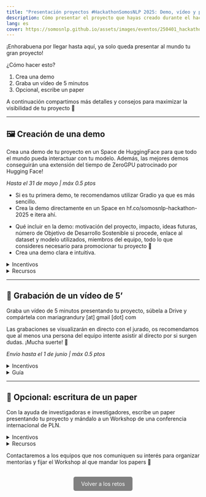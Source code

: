 ```yaml
---
title: "Presentación proyectos #HackathonSomosNLP 2025: Demo, vídeo y paper"
description: Cómo presentar el proyecto que hayas creado durante el hackathon.
lang: es
cover: https://somosnlp.github.io/assets/images/eventos/250401_hackathon_sinfecha.jpg
---
```


¡Enhorabuena por llegar hasta aquí, ya solo queda presentar al mundo tu gran proyecto!

¿Cómo hacer esto?
1. Crea una demo
2. Graba un vídeo de 5 minutos
3. Opcional, escribe un paper

A continuación compartimos más detalles y consejos para maximizar la visibilidad de tu proyecto 🚀 

---

## 🖼️ Creación de una demo

Crea una demo de tu proyecto en un Space de HuggingFace para que todo el mundo pueda interactuar con tu modelo. Además, las mejores demos conseguirán una extensión del tiempo de ZeroGPU patrocinado por Hugging Face!

*Hasta el 31 de mayo | máx 0.5 ptos*

- Si es tu primera demo, te recomendamos utilizar Gradio ya que es más sencillo.
- Crea la demo directamente en un Space en hf.co/somosnlp-hackathon-2025 e itera ahí.
<!-- - Puedes utilizar GPUs `Nvidia T4 - small` patrocinadas por Hugging Face. -->
- Qué incluir en la demo: motivación del proyecto, impacto, ideas futuras, número de Objetivo de Desarrollo Sostenible si procede, enlace al dataset y modelo utilizados, miembros del equipo, todo lo que consideres necesario para promocionar tu proyecto 🤗
- Crea una demo clara e intuitiva.

<details>
<summary>Incentivos</summary>

- Necesario para dar el proyecto por finalizado y optar a los premios
- Suma hasta 0.5 ptos a la puntuación total de tu equipo
- Las mejores demos conseguirán una extensión del tiempo de ZeroGPU patrocinado por Hugging Face

</details>

<details>
<summary>Recursos</summary>

- Inspiración: Revisa los "trending Spaces" o "Spaces of the week" en hf.co/spaces
- Docs: [Gradio docs](https://www.gradio.app/docs)
- Notebook: [Cómo crear una demo con Gradio](https://somosnlp.org/recursos/tutoriales/06_demos_con_gradio)
- Vídeo tutoriales: [Aquí](https://www.youtube.com/watch?v=Q0t1bNoa0tI&list=PLTA-KAy8nxaB-HA79tlOTRl496_XIlJta) tienes tutoriales para crear demos utilizando Gradio, Streamlit y Flask.

</details>

---

## 🎥 Grabación de un vídeo de 5’

Graba un vídeo de 5 minutos presentando tu proyecto, súbela a Drive y compártela con mariagrandury [at] gmail [dot] com

Las grabaciones se visualizarán en directo con el jurado, os recomendamos que al menos una persona del equipo intente asistir al directo por si surgen dudas. ¡Mucha suerte! 🤗

*Envío hasta el 1 de junio | máx 0.5 ptos*

<details>
<summary>Incentivos</summary>

- Suma hasta 0.5 ptos a la puntuación total de tu equipo
- Requerido por Mistral para dar los créditos al equipo ganador
- Necesario para dar el proyecto por finalizado y optar a los premios

</details>

<details>
<summary>Guía</summary>

Contenido:
- La duración del vídeo tiene que ser como máximo 5:00 minutos (máximo estricto)
- El contenido de la presentación es libre, os podéis centrar en lo que creáis **que tiene más valor de vuestro proyecto**
- En general se recomienda el siguiente guión: motivación, metodología, resultados, análisis, conclusión y futuros pasos

Formato:
- Graba la pantalla durante una reunión de Zoom o Teams (en Google Meet está prohibido) en la que estéis (a poder ser) todos los miembros del equipo
- Todas las personas presentes tienen que hablar
- El vídeo no puede ser editado, compartid directamente la grabación
- Confirma que se haya grabado el audio además de la imagen
- Sube la grabación a Drive y compártela con mariagrandury [at] gmail [dot] com

Inspiración:
- Os invitamos a mirar las presentaciones de los proyectos de la edición 2024 en [esta lista de reproducción](https://www.youtube.com/watch?v=cBDzM0CAwpw&list=PLTA-KAy8nxaASMwEUWkkTfMaDxWBxn-8J&index=14&t=1260s)

</details>

---

## 📝 Opcional: escritura de un paper

Con la ayuda de investigadoras e investigadores, escribe un paper presentando tu proyecto y mándalo a un Workshop de una conferencia internacional de PLN.


<details>
<summary>Incentivos</summary>

- Gana experiencia de investigación y visibilidad
- Si tu paper es aceptado, ¡tendrás la oportunidad de viajar para presentarlo en persona!

</details>

<details>
<summary>Recursos</summary>

- Te recomendamos el taller donde Diana Galván, Chair del Workshop de LatinX in NLP 2024, compartió muchos consejos: ["Taller de escritura de abstracts"](https://www.youtube.com/watch?v=0f-wLobIOps&list=PLTA-KAy8nxaASMwEUWkkTfMaDxWBxn-8J)
- Diapositivas del taller disponibles en [github.com/somosnlp/recursos](https://github.com/somosnlp/recursos/blob/main/hackathon_2024/taller_escritura_abstracts_lxai_naacl.pdf)
- También puedes ver el taller de la anterior edición para más consejos: ["Preparación de un proyecto de investigación de ML"](https://www.youtube.com/watch?v=QziYfITvGrA&list=PLTA-KAy8nxaAbVZ2lVcycHnJ2qEDip7hG).
<!-- - Hay más info por escrito en [este artículo](https://somosnlp.org/blog/latinx-in-ai-at-naacl-2024). -->

</details>

Contactaremos a los equipos que nos comuniquen su interés para organizar mentorías y fijar el Workshop al que mandar los papers 🚀


<!-- ### 📸 Entrega y presentación

- Cumplimenta el [formulario de entrega de proyectos](https://forms.gle/DqUiNoqqKVsFkYgw6). Puedes seguir haciendo modificaciones en tu proyecto hasta las 23h59 [*Anywhere on Earth*](https://time.is/Anywhere_on_Earth) del 31 de mayo (revisaremos la hora de los commits 👀).
- Elimina los spaces de entrenamiento y sube los scripts/notebooks al repo de tu modelo.
No más commits (ni en las docs) hasta que se anuncien los resultados por favor! No queremos descalificar a nadie 🙏
- Ayúdanos en 2 mins a mejorar para el año que viene puntuando con estrellas diferentes aspectos en [este mini formulario](https://forms.gle/wi5T49UiJEUGjGJd8). ¡Gracias! -->

<center style="margin-top:40px;"><a href="https://somosnlp.org/hackathon/retos" target="_blank" style="background-color:gray; color:white; padding:10px 20px; text-decoration:none; border-radius:5px;">Volver a los retos</a></center>

